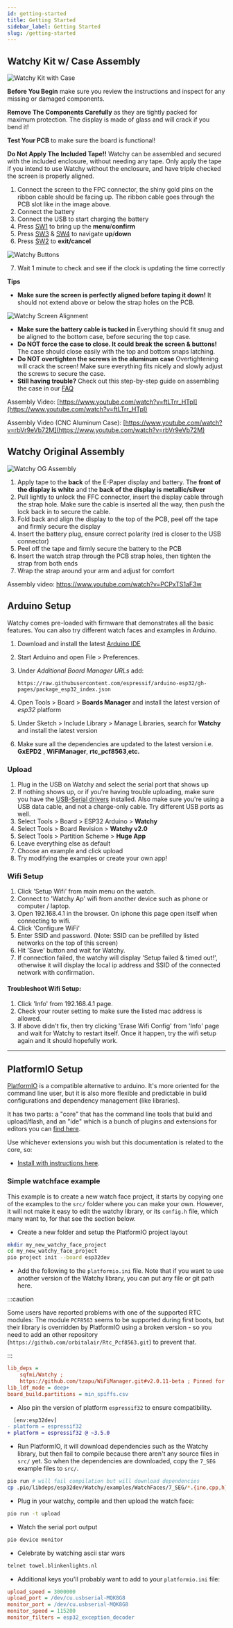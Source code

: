 ```yaml
---
id: getting-started
title: Getting Started
sidebar_label: Getting Started
slug: /getting-started
---
```


## Watchy Kit w/ Case Assembly
![Watchy Kit with Case](../static/img/watchy_kit_instructions.png)

**Before You Begin** make sure you review the instructions and inspect for any missing or damaged components.

**Remove The Components Carefully** as they are tightly packed for maximum protection. The display is made of glass and will crack if you bend it!

**Test Your PCB** to make sure the board is functional!

**Do Not Apply The Included Tape!!** Watchy can be assembled and secured with the included enclosure, without needing any tape. Only apply the tape if you intend to use Watchy without the enclosure, and have triple checked the screen is properly aligned.

1. Connect the screen to the FPC connector, the shiny gold pins on the ribbon cable should be facing up. The ribbon cable goes through the PCB slot like in the image above.
2. Connect the battery
3. Connect the USB to start charging the battery
4. Press [SW1](/docs/hardware#bill-of-materials) to bring up the **menu**/**confirm**
5. Press [SW3](/docs/hardware#bill-of-materials) & [SW4](/docs/hardware#bill-of-materials) to navigate **up**/**down**
6. Press [SW2](/docs/hardware#bill-of-materials) to **exit/cancel**

![Watchy Buttons](../static/img/watchy_buttons_map.png)

7. Wait 1 minute to check and see if the clock is updating the time correctly

**Tips**

- **Make sure the screen is perfectly aligned before taping it down!** It should not extend above or below the strap holes on the PCB.

![Watchy Screen Alignment](../static/img/watchy_screen_align.png)

- **Make sure the battery cable is tucked in** Everything should fit snug and be aligned to the bottom case, before securing the top case.
- **Do NOT force the case to close. It could break the screen & buttons!** The case should close easily with the top and bottom snaps latching.
- **Do NOT overtighten the screws in the aluminum case** Overtightening will crack the screen! Make sure everything fits nicely and slowly adjust the screws to secure the case.
- **Still having trouble?** Check out this step-by-step guide on assembling the case in our [FAQ](/docs/faqs#the-case-doesnt-fitclose-how-do-i-assemble-it)

Assembly Video: [https://www.youtube.com/watch?v=ftLTrr_HTpI](https://www.youtube.com/watch?v=ftLTrr_HTpI)

Assembly Video (CNC Aluminum Case): [https://www.youtube.com/watch?v=rbVr9eVb72M](https://www.youtube.com/watch?v=rbVr9eVb72M)

## Watchy Original Assembly
![Watchy OG Assembly](../static/img/watchy_assembly_steps.png)

1. Apply tape to the **back** of the E-Paper display and battery. The **front of the display is white** and the **back of the display is metallic/silver**
2. Pull lightly to unlock the FFC connector, insert the display cable through the strap hole. Make sure the cable is inserted all the way, then push the lock back in to secure the cable. 
3. Fold back and align the display to the top of the PCB, peel off the tape and firmly secure the display
4. Insert the battery plug, ensure correct polarity (red is closer to the USB connector)
5. Peel off the tape and firmly secure the battery to the PCB
6. Insert the watch strap through the PCB strap holes, then tighten the strap from both ends
7. Wrap the strap around your arm and adjust for comfort

Assembly video: https://www.youtube.com/watch?v=PCPxTS1aF3w

## Arduino Setup

Watchy comes pre-loaded with firmware that demonstrates all the basic features. You can also try different watch faces and examples in Arduino.

1. Download and install the latest <ins>[Arduino IDE](https://www.arduino.cc/en/software)</ins>
2. Start Arduino and open File > Preferences.
3. Under *Additional Board Manager URLs* add:

    ```
    https://raw.githubusercontent.com/espressif/arduino-esp32/gh-pages/package_esp32_index.json
    ```
4. Open Tools > Board > **Boards Manager** and install the latest version of *esp32* platform
5. Under Sketch > Include Library > Manage Libraries, search for **Watchy** and install the latest version
6. Make sure all the dependencies are updated to the latest version i.e. **GxEPD2** , **WiFiManager**, **rtc_pcf8563**,**etc.**

### Upload

1. Plug in the USB on Watchy and select the serial port that shows up
2. If nothing shows up, or if you're having trouble uploading, make sure you have the <ins>[USB-Serial drivers](https://www.silabs.com/products/development-tools/software/usb-to-uart-bridge-vcp-drivers)</ins> installed. Also make sure you're using a USB data cable, and not a charge-only cable. Try different USB ports as well.
3. Select Tools > Board > ESP32 Arduino > **Watchy**
4. Select Tools > Board Revision > **Watchy v2.0**
5. Select Tools > Partition Scheme > **Huge App**
6. Leave everything else as default
7. Choose an example and click upload
8. Try modifying the examples or create your own app!

### Wifi Setup

1. Click 'Setup Wifi' from main menu on the watch.
2. Connect to 'Watchy Ap' wifi from another device such as phone or computer / laptop.
3. Open 192.168.4.1 in the browser. On iphone this page open itself when connecting to wifi.
4. Click 'Configure WiFi'
5. Enter SSID and password. (Note: SSID can be prefilled by listed networks on the top of this screen)
6. Hit 'Save' button and wait for Watchy.
7. If connection failed, the watchy will display 'Setup failed & timed out!', otherwise it will display the local ip address and SSID of the connected network with confirmation.

#### Troubleshoot Wifi Setup:
1. Click 'Info' from 192.168.4.1 page.
2. Check your router setting to make sure the listed mac address is allowed.
3. If above didn't fix, then try clicking 'Erase Wifi Config' from 'Info' page and wait for Watchy to restart itself. Once it happen, try the wifi setup again and it should hopefully work.

---

## PlatformIO Setup

[PlatformIO](https://platformio.org/) is a compatible alternative to arduino. It's more oriented for the command line user, but it is also more flexible and predictable in build configurations and dependency management (like libraries).

It has two parts: a "core" that has the command line tools that build and upload/flash, and an "ide" which is a bunch of plugins and extensions for editors you can [find here](https://platformio.org/install/integration).

Use whichever extensions you wish but this documentation is related to the core, so:

- [Install with instructions here](https://docs.platformio.org/en/latest//core/installation.html).

### Simple watchface example

This example is to create a new watch face project, it starts by copying one of the examples to the `src/` folder where you can make your own. However, it will not make it easy to edit the watchy library, or its `config.h` file, which many want to, for that see the section below.

- Create a new folder and setup the PlatformIO project layout
```bash
mkdir my_new_watchy_face_project
cd my_new_watchy_face_project
pio project init --board esp32dev
```

- Add the following to the `platformio.ini` file. Note that if you want to use another version of the Watchy library, you can put any file or git path here.

:::caution

Some users have reported problems with one of the supported RTC modules: The module `PCF8563` seems to be supported during first boots, but their library is overridden by PlatformIO using a broken version - so you need to add an other repository (`https://github.com/orbitalair/Rtc_Pcf8563.git`) to prevent that.

:::

```ini
lib_deps =
    sqfmi/Watchy ;
    https://github.com/tzapu/WiFiManager.git#v2.0.11-beta ; Pinned for the same reason
lib_ldf_mode = deep+
board_build.partitions = min_spiffs.csv
```

- Also pin the version of platform `espressif32` to ensure compatibility.
```diff
  [env:esp32dev]
- platform = espressif32
+ platform = espressif32 @ ~3.5.0
```

- Run PlatformIO, it will download dependencies such as the Watchy library, but then fail to compile because there aren't any source files in `src/` yet. So when the dependencies are downloaded, copy the `7_SEG` example files to `src/`.
```bash
pio run # will fail compilation but will download dependencies
cp .pio/libdeps/esp32dev/Watchy/examples/WatchFaces/7_SEG/*.{ino,cpp,h} src/
```

- Plug in your watchy, compile and then upload the watch face:
```bash
pio run -t upload
```

- Watch the serial port output
```bash
pio device monitor
```

- Celebrate by watching ascii star wars
```bash
telnet towel.blinkenlights.nl
```

- Additional keys you'll probably want to add to your `platformio.ini` file:
```ini
upload_speed = 3000000
upload_port = /dev/cu.usbserial-MQK8G8
monitor_port = /dev/cu.usbserial-MQK8G8
monitor_speed = 115200
monitor_filters = esp32_exception_decoder
```
